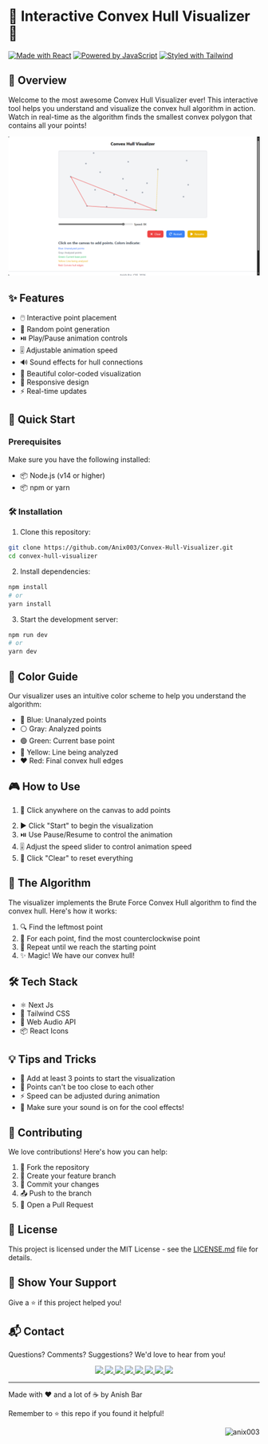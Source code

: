 # 🌟 Interactive Convex Hull Visualizer 🌟

[![Made with React](https://img.shields.io/badge/Made%20with-NextJs-61DAFB.svg)](https://nextjs.org/)
[![Powered by JavaScript](https://img.shields.io/badge/Powered%20by-JavaScript-F7DF1E.svg)](https://developer.mozilla.org/en-US/docs/Web/JavaScript)
[![Styled with Tailwind](https://img.shields.io/badge/Styled%20with-TailwindCSS-38B2AC.svg)](https://tailwindcss.com/)

## 🎯 Overview

Welcome to the most awesome Convex Hull Visualizer ever! This interactive tool helps you understand and visualize the convex hull algorithm in action. Watch in real-time as the algorithm finds the smallest convex polygon that contains all your points! 

![Convex Hull Demo](/public/Preview.png)

## ✨ Features

- 🖱️ Interactive point placement
- 🎲 Random point generation
- ⏯️ Play/Pause animation controls
- 🎚️ Adjustable animation speed
- 🔊 Sound effects for hull connections
- 🎨 Beautiful color-coded visualization
- 📱 Responsive design
- ⚡ Real-time updates

## 🚀 Quick Start

### Prerequisites

Make sure you have the following installed:
- 📦 Node.js (v14 or higher)
- 📦 npm or yarn

### 🛠️ Installation

1. Clone this repository:
```bash
git clone https://github.com/Anix003/Convex-Hull-Visualizer.git
cd convex-hull-visualizer
```

2. Install dependencies:
```bash
npm install
# or
yarn install
```

3. Start the development server:
```bash
npm run dev
# or
yarn dev
```

## 🎨 Color Guide

Our visualizer uses an intuitive color scheme to help you understand the algorithm:

- 🔵 Blue: Unanalyzed points
- ⚪ Gray: Analyzed points
- 🟢 Green: Current base point
- 💛 Yellow: Line being analyzed
- ❤️ Red: Final convex hull edges

## 🎮 How to Use

1. 📍 Click anywhere on the canvas to add points
<!-- 2. 🎲 Use the "Random Points" button to add random points -->
2. ▶️ Click "Start" to begin the visualization
3. ⏯️ Use Pause/Resume to control the animation
4. 🎚️ Adjust the speed slider to control animation speed
5. 🔄 Click "Clear" to reset everything

## 🧮 The Algorithm

The visualizer implements the Brute Force Convex Hull algorithm to find the convex hull. Here's how it works:

1. 🔍 Find the leftmost point
2. 🔄 For each point, find the most counterclockwise point
3. 📐 Repeat until we reach the starting point
4. ✨ Magic! We have our convex hull!

## 🛠️ Tech Stack

- ⚛️ Next Js
- 🎨 Tailwind CSS
- 🎵 Web Audio API
- 📦 React Icons

## 💡 Tips and Tricks

- 🎯 Add at least 3 points to start the visualization
- 🔄 Points can't be too close to each other
- ⚡ Speed can be adjusted during animation
- 🎵 Make sure your sound is on for the cool effects!

## 🤝 Contributing

We love contributions! Here's how you can help:

1. 🍴 Fork the repository
2. 🔄 Create your feature branch
3. 💾 Commit your changes
4. 📤 Push to the branch
5. 🎯 Open a Pull Request

## 📝 License

This project is licensed under the MIT License - see the [LICENSE.md](LICENSE.md) file for details.

## 🌟 Show Your Support

Give a ⭐️ if this project helped you!

## 📬 Contact

Questions? Comments? Suggestions? We'd love to hear from you!

<div align="center"> 
  <a href="mailto:anish.bar.dev@gmail.com">
    <img src="https://img.shields.io/badge/Gmail-333333?style=for-the-badge&logo=gmail&logoColor=red" />
  </a>
  <a href="https://linkedin.com/in/anishbar03" target="_blank">
    <img src="https://img.shields.io/badge/LinkedIn-0077B5?style=for-the-badge&logo=linkedin&logoColor=white" target="_blank" />
  </a>
  <a href="https://x.com/@bar_anish" target="_blank">
    <img src="https://img.shields.io/badge/Twitter-000000?style=for-the-badge&logo=x&logoColor=white" target="_blank" />
  </a>
  <a href="https://facebook.com/anish.bar.9" target="_blank">
    <img src="https://img.shields.io/badge/Facebook-0077B5?style=for-the-badge&logo=facebook&logoColor=white" target="_blank" />
  </a>
  <a href="https://medium.com/@anishbar1998" target="_blank">
    <img src="https://img.shields.io/badge/Medium-000000?style=for-the-badge&logo=medium&logoColor=white" target="_blank" />
  </a>
  <a href="https://instagram.com/anishbar2003" target="_blank">
    <img src="https://img.shields.io/badge/Instagram-dd2a7b?style=for-the-badge&logo=instagram&logoColor=white" target="_blank" />
  </a>
  <a href="#" target="_blank">
    <img src="https://img.shields.io/badge/Youtube-rgb(235, 27, 27)?style=for-the-badge&logo=youtube&logoColor=white" target="_blank" />
  </a>
  <a href="#" target="_blank">
     <img src="https://img.shields.io/badge/Portfolio-833AB4?style=for-the-badge&logo=todoist&logoColor=white" target="_blank" />
  </a>
</div>

---

Made with ❤️ and a lot of ☕ by Anish Bar

Remember to ⭐ this repo if you found it helpful!

<p align="right"> <img src="https://hits.seeyoufarm.com/api/count/incr/badge.svg?url=https://github.com/Anix003/Convex-Hull-Visualizer&count_bg=%2379C83D&title_bg=%23555555&icon=github.svg&icon_color=%23E7E7E7&title=Profile+Views&edge_flat=false" alt="anix003" /> </p>
